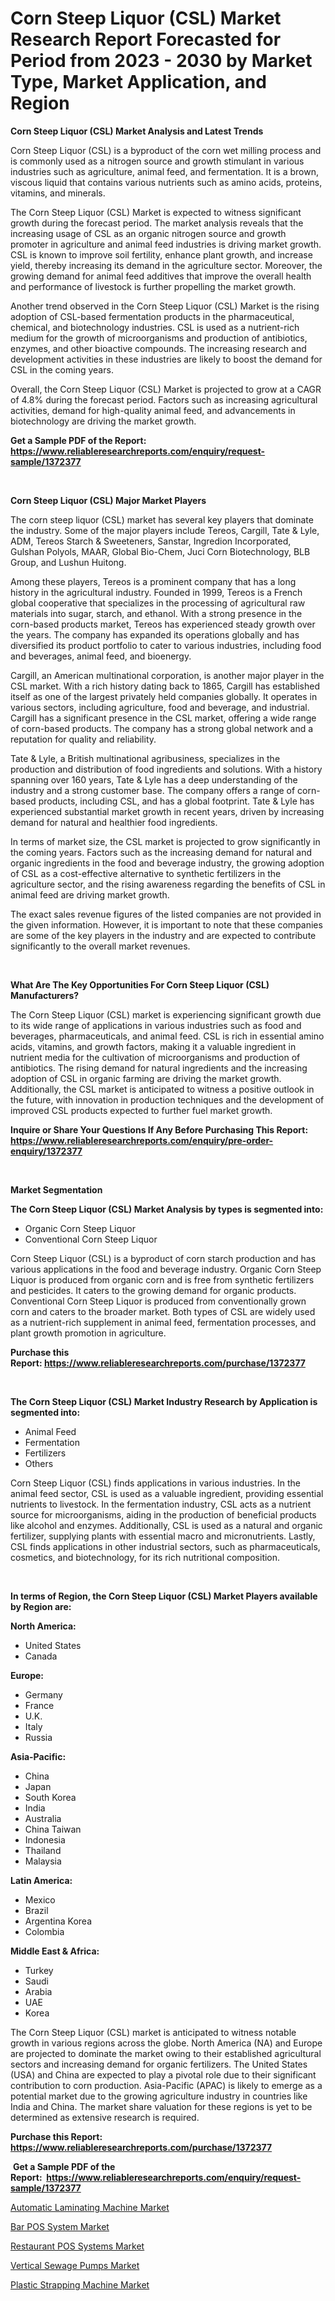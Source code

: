 <p><h1>Corn Steep Liquor (CSL) Market Research Report Forecasted for Period from 2023 -  2030 by Market Type, Market Application, and Region</h1></p><p><strong>Corn Steep Liquor (CSL) Market Analysis and Latest Trends</strong></p>
<p><p>Corn Steep Liquor (CSL) is a byproduct of the corn wet milling process and is commonly used as a nitrogen source and growth stimulant in various industries such as agriculture, animal feed, and fermentation. It is a brown, viscous liquid that contains various nutrients such as amino acids, proteins, vitamins, and minerals.</p><p>The Corn Steep Liquor (CSL) Market is expected to witness significant growth during the forecast period. The market analysis reveals that the increasing usage of CSL as an organic nitrogen source and growth promoter in agriculture and animal feed industries is driving market growth. CSL is known to improve soil fertility, enhance plant growth, and increase yield, thereby increasing its demand in the agriculture sector. Moreover, the growing demand for animal feed additives that improve the overall health and performance of livestock is further propelling the market growth.</p><p>Another trend observed in the Corn Steep Liquor (CSL) Market is the rising adoption of CSL-based fermentation products in the pharmaceutical, chemical, and biotechnology industries. CSL is used as a nutrient-rich medium for the growth of microorganisms and production of antibiotics, enzymes, and other bioactive compounds. The increasing research and development activities in these industries are likely to boost the demand for CSL in the coming years.</p><p>Overall, the Corn Steep Liquor (CSL) Market is projected to grow at a CAGR of 4.8% during the forecast period. Factors such as increasing agricultural activities, demand for high-quality animal feed, and advancements in biotechnology are driving the market growth.</p></p>
<p><strong>Get a Sample PDF of the Report:&nbsp; <a href="https://www.reliableresearchreports.com/enquiry/request-sample/1372377">https://www.reliableresearchreports.com/enquiry/request-sample/1372377</a></strong></p>
<p>&nbsp;</p>
<p><strong>Corn Steep Liquor (CSL) Major Market Players</strong></p>
<p><p>The corn steep liquor (CSL) market has several key players that dominate the industry. Some of the major players include Tereos, Cargill, Tate & Lyle, ADM, Tereos Starch & Sweeteners, Sanstar, Ingredion Incorporated, Gulshan Polyols, MAAR, Global Bio-Chem, Juci Corn Biotechnology, BLB Group, and Lushun Huitong.</p><p>Among these players, Tereos is a prominent company that has a long history in the agricultural industry. Founded in 1999, Tereos is a French global cooperative that specializes in the processing of agricultural raw materials into sugar, starch, and ethanol. With a strong presence in the corn-based products market, Tereos has experienced steady growth over the years. The company has expanded its operations globally and has diversified its product portfolio to cater to various industries, including food and beverages, animal feed, and bioenergy.</p><p>Cargill, an American multinational corporation, is another major player in the CSL market. With a rich history dating back to 1865, Cargill has established itself as one of the largest privately held companies globally. It operates in various sectors, including agriculture, food and beverage, and industrial. Cargill has a significant presence in the CSL market, offering a wide range of corn-based products. The company has a strong global network and a reputation for quality and reliability.</p><p>Tate & Lyle, a British multinational agribusiness, specializes in the production and distribution of food ingredients and solutions. With a history spanning over 160 years, Tate & Lyle has a deep understanding of the industry and a strong customer base. The company offers a range of corn-based products, including CSL, and has a global footprint. Tate & Lyle has experienced substantial market growth in recent years, driven by increasing demand for natural and healthier food ingredients.</p><p>In terms of market size, the CSL market is projected to grow significantly in the coming years. Factors such as the increasing demand for natural and organic ingredients in the food and beverage industry, the growing adoption of CSL as a cost-effective alternative to synthetic fertilizers in the agriculture sector, and the rising awareness regarding the benefits of CSL in animal feed are driving market growth.</p><p>The exact sales revenue figures of the listed companies are not provided in the given information. However, it is important to note that these companies are some of the key players in the industry and are expected to contribute significantly to the overall market revenues.</p></p>
<p>&nbsp;</p>
<p><strong>What Are The Key Opportunities For Corn Steep Liquor (CSL) Manufacturers?</strong></p>
<p><p>The Corn Steep Liquor (CSL) market is experiencing significant growth due to its wide range of applications in various industries such as food and beverages, pharmaceuticals, and animal feed. CSL is rich in essential amino acids, vitamins, and growth factors, making it a valuable ingredient in nutrient media for the cultivation of microorganisms and production of antibiotics. The rising demand for natural ingredients and the increasing adoption of CSL in organic farming are driving the market growth. Additionally, the CSL market is anticipated to witness a positive outlook in the future, with innovation in production techniques and the development of improved CSL products expected to further fuel market growth.</p></p>
<p><strong>Inquire or Share Your Questions If Any Before Purchasing This Report: <a href="https://www.reliableresearchreports.com/enquiry/pre-order-enquiry/1372377">https://www.reliableresearchreports.com/enquiry/pre-order-enquiry/1372377</a></strong></p>
<p>&nbsp;</p>
<p><strong>Market Segmentation</strong></p>
<p><strong>The Corn Steep Liquor (CSL) Market Analysis by types is segmented into:</strong></p>
<p><ul><li>Organic Corn Steep Liquor</li><li>Conventional Corn Steep Liquor</li></ul></p>
<p><p>Corn Steep Liquor (CSL) is a byproduct of corn starch production and has various applications in the food and beverage industry. Organic Corn Steep Liquor is produced from organic corn and is free from synthetic fertilizers and pesticides. It caters to the growing demand for organic products. Conventional Corn Steep Liquor is produced from conventionally grown corn and caters to the broader market. Both types of CSL are widely used as a nutrient-rich supplement in animal feed, fermentation processes, and plant growth promotion in agriculture.</p></p>
<p><strong>Purchase this Report:&nbsp;<a href="https://www.reliableresearchreports.com/purchase/1372377">https://www.reliableresearchreports.com/purchase/1372377</a></strong></p>
<p>&nbsp;</p>
<p><strong>The Corn Steep Liquor (CSL) Market Industry Research by Application is segmented into:</strong></p>
<p><ul><li>Animal Feed</li><li>Fermentation</li><li>Fertilizers</li><li>Others</li></ul></p>
<p><p>Corn Steep Liquor (CSL) finds applications in various industries. In the animal feed sector, CSL is used as a valuable ingredient, providing essential nutrients to livestock. In the fermentation industry, CSL acts as a nutrient source for microorganisms, aiding in the production of beneficial products like alcohol and enzymes. Additionally, CSL is used as a natural and organic fertilizer, supplying plants with essential macro and micronutrients. Lastly, CSL finds applications in other industrial sectors, such as pharmaceuticals, cosmetics, and biotechnology, for its rich nutritional composition.</p></p>
<p>&nbsp;</p>
<p><strong>In terms of Region, the Corn Steep Liquor (CSL) Market Players available by Region are:</strong></p>
<p>
    <p> <strong> North America: </strong>
        <ul>
            <li>United States</li>
            <li>Canada</li>
        </ul>
        </p> 
    <p> <strong> Europe: </strong>
        <ul>
            <li>Germany</li>
            <li>France</li>
            <li>U.K.</li>
            <li>Italy</li>
            <li>Russia</li>
        </ul>
        </p> 
    <p> <strong> Asia-Pacific: </strong>
        <ul>
            <li>China</li>
            <li>Japan</li>
            <li>South Korea</li>
            <li>India</li>
            <li>Australia</li>
            <li>China Taiwan</li>
            <li>Indonesia</li>
            <li>Thailand</li>
            <li>Malaysia</li>
        </ul>
        </p> 
    <p> <strong> Latin America: </strong>
        <ul>
            <li>Mexico</li>
            <li>Brazil</li>
            <li>Argentina Korea</li>
            <li>Colombia</li>
        </ul>
        </p> 
    <p> <strong> Middle East & Africa: </strong>
        <ul>
            <li>Turkey</li>
            <li>Saudi</li>
            <li>Arabia</li>
            <li>UAE</li>
            <li>Korea</li>
        </ul>
    </p>
    </p>
<p><p>The Corn Steep Liquor (CSL) market is anticipated to witness notable growth in various regions across the globe. North America (NA) and Europe are projected to dominate the market owing to their established agricultural sectors and increasing demand for organic fertilizers. The United States (USA) and China are expected to play a pivotal role due to their significant contribution to corn production. Asia-Pacific (APAC) is likely to emerge as a potential market due to the growing agriculture industry in countries like India and China. The market share valuation for these regions is yet to be determined as extensive research is required.</p></p>
<p><strong>Purchase this Report: <a href="https://www.reliableresearchreports.com/purchase/1372377">https://www.reliableresearchreports.com/purchase/1372377</a></strong></p>
<p>&nbsp;<strong>Get a Sample PDF of the Report:&nbsp;&nbsp;<a href="https://www.reliableresearchreports.com/enquiry/request-sample/1372377">https://www.reliableresearchreports.com/enquiry/request-sample/1372377</a></strong></p>
<p><strong></strong></p>
<p><p><a href="https://www.linkedin.com/pulse/automatic-laminating-machine-market-share-amp-new-trends-lm1yc/">Automatic Laminating Machine Market</a></p><p><a href="https://medium.com/@wound.key.cure/bar-pos-system-market-size-cagr-trends-2024-2030-3c98abc36a78">Bar POS System Market</a></p><p><a href="https://medium.com/@cite.teach.super/restaurant-pos-systems-market-size-cagr-trends-2024-2030-4df90466ac9b">Restaurant POS Systems Market</a></p><p><a href="https://www.linkedin.com/pulse/vertical-sewage-pumps-market-share-amp-new-trends-analysis-jasvc/">Vertical Sewage Pumps Market</a></p><p><a href="https://www.linkedin.com/pulse/plastic-strapping-machine-market-size-2023-2030-global-industrial-l9spc/">Plastic Strapping Machine Market</a></p></p>
